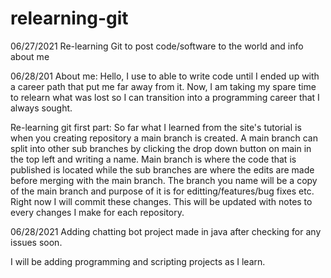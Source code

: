 # relearning-git
06/27/2021
Re-learning Git to post code/software to the world and info about me

06/28/201
About me:
Hello, I use to able to write code until I ended up with a career path that put me far away from it.
Now, I am taking my spare time to relearn what was lost so I can transition into a programming career that I always sought.

Re-learning git first part:
So far what I learned from the site's tutorial is when you creating repository a main branch is created.
A main branch can split into other sub branches by clicking the drop down button on main in the top left and writing a name.
Main branch is where the code that is published is located while the sub branches are where the edits are made before merging with the main branch.
The branch you name will be a copy of the main branch and purpose of it is for editting/features/bug fixes etc.
Right now I will commit these changes. This will be updated with notes to every changes I make for each repository.



06/28/2021
Adding chatting bot project made in java after checking for any issues soon.

I will be adding programming and scripting projects as I learn.

